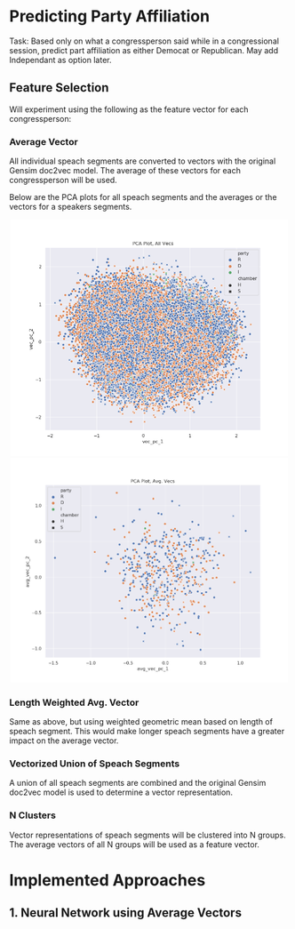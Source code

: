 # Predicting Party Affiliation
Task: Based only on what a congressperson said while in a congressional session, predict part affiliation as either Democat or Republican.
May add Independant as option later.

## Feature Selection

Will experiment using the following as the feature vector for each congressperson:

### Average Vector
All individual speach segments are converted to vectors with the original Gensim doc2vec model. The average of these vectors for each congressperson will be used.

Below are the PCA plots for all speach segments and the averages or the vectors for a speakers segments.

<p align="center">
  <img src="/Images/PCA_plot_all_vecs.png" width="500" />
  <img src="/Images/PCA_plot_avg_vecs.png" width="500" /> 
</p>

### Length Weighted Avg. Vector
Same as above, but using weighted geometric mean based on length of speach segment. This would make longer speach segments have a greater impact on the average vector.

### Vectorized Union of Speach Segments
A union of all speach segments are combined and the original Gensim doc2vec model is used to determine a vector representation.

### N Clusters
Vector representations of speach segments will be clustered into N groups. The average vectors of all N groups will be used as a feature vector.

# Implemented Approaches

## 1. Neural Network using Average Vectors


